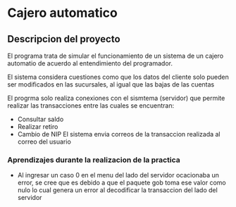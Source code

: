 # Cajero automatico

## Descripcion del proyecto
El programa trata de simular el funcionamiento de un sistema de un cajero automatio de acuerdo al entendimiento del programador.

El sistema considera cuestiones como que los datos del cliente solo pueden ser modificados en las sucursales, al igual que las bajas de las cuentas

El progrma solo realiza conexiones con el sismtema (servidor) que permite realizar las transacciones entre las cuales se encuentran:
* Consultar saldo
* Realizar retiro
* Cambio de NIP
El sistema envia correos de la transaccion realizada al correo del usuario


### Aprendizajes durante la realizacion de la practica
* Al ingresar un caso 0 en el menu del lado del servidor ocacionaba un error, se cree que es debido a que el paquete 
gob toma ese valor como nulo lo cual genera un error al decodificar la transaccion del lado del servidor